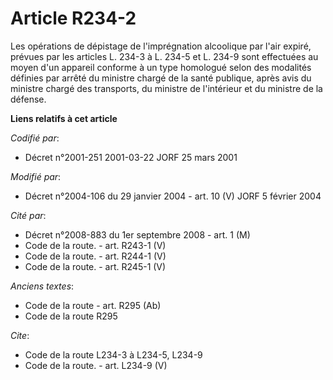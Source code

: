 # Article R234-2

Les opérations de dépistage de l'imprégnation alcoolique par l'air expiré, prévues par les articles L. 234-3 à L. 234-5 et L.
234-9 sont effectuées au moyen d'un appareil conforme à un type homologué selon des modalités définies par arrêté du ministre
chargé de la santé publique, après avis du ministre chargé des transports, du ministre de l'intérieur et du ministre de la
défense.

**Liens relatifs à cet article**

_Codifié par_:

  - Décret n°2001-251 2001-03-22 JORF 25 mars 2001

_Modifié par_:

  - Décret n°2004-106 du 29 janvier 2004 - art. 10 (V) JORF 5 février 2004

_Cité par_:

  - Décret n°2008-883 du 1er septembre 2008 - art. 1 (M)
  - Code de la route. - art. R243-1 (V)
  - Code de la route. - art. R244-1 (V)
  - Code de la route. - art. R245-1 (V)

_Anciens textes_:

  - Code de la route - art. R295 (Ab)
  - Code de la route R295

_Cite_:

  - Code de la route L234-3 à L234-5, L234-9
  - Code de la route. - art. L234-9 (V)
